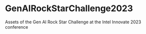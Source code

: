 # GenAIRockStarChallenge2023
Assets of the Gen AI Rock Star Challenge at the Intel Innovate 2023 conference
